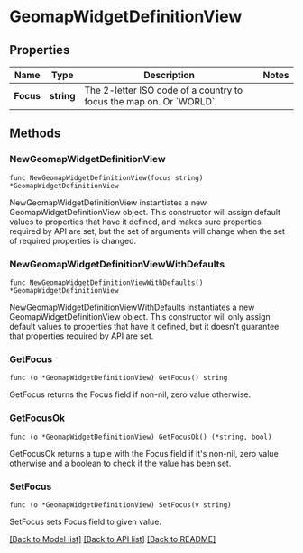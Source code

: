 # GeomapWidgetDefinitionView

## Properties

Name | Type | Description | Notes
---- | ---- | ----------- | ------
**Focus** | **string** | The 2-letter ISO code of a country to focus the map on. Or &#x60;WORLD&#x60;. | 

## Methods

### NewGeomapWidgetDefinitionView

`func NewGeomapWidgetDefinitionView(focus string) *GeomapWidgetDefinitionView`

NewGeomapWidgetDefinitionView instantiates a new GeomapWidgetDefinitionView object.
This constructor will assign default values to properties that have it defined,
and makes sure properties required by API are set, but the set of arguments
will change when the set of required properties is changed.

### NewGeomapWidgetDefinitionViewWithDefaults

`func NewGeomapWidgetDefinitionViewWithDefaults() *GeomapWidgetDefinitionView`

NewGeomapWidgetDefinitionViewWithDefaults instantiates a new GeomapWidgetDefinitionView object.
This constructor will only assign default values to properties that have it defined,
but it doesn't guarantee that properties required by API are set.

### GetFocus

`func (o *GeomapWidgetDefinitionView) GetFocus() string`

GetFocus returns the Focus field if non-nil, zero value otherwise.

### GetFocusOk

`func (o *GeomapWidgetDefinitionView) GetFocusOk() (*string, bool)`

GetFocusOk returns a tuple with the Focus field if it's non-nil, zero value otherwise
and a boolean to check if the value has been set.

### SetFocus

`func (o *GeomapWidgetDefinitionView) SetFocus(v string)`

SetFocus sets Focus field to given value.



[[Back to Model list]](../README.md#documentation-for-models) [[Back to API list]](../README.md#documentation-for-api-endpoints) [[Back to README]](../README.md)


